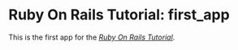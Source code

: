 # Ruby On Rails Tutorial: first_app

This is the first app for the [*Ruby On Rails Tutorial*](http://railsrtutorial.org/).
